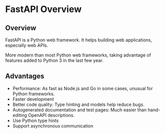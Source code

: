 # FastAPI Overview

## Overview

FastAPI is a Python web framework. It helps building web applications, especially web APIs.

More modern than most Python web frameworks, taking advantage of features added to Python 3 in the last few year.


## Advantages

- Performance: As fast as Node.js and Go in some cases, unusual for Python frameworks.
- Faster development
- Better code quality: Type hinting and models help reduce bugs.
- Autogenerated documentation and test pages: Much easier than hand-editing OpenAPI descriptions.
- Use Python type hints
- Support asynchronous communication
